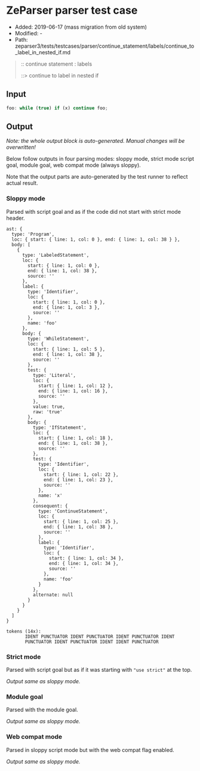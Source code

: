 # ZeParser parser test case

- Added: 2019-06-17 (mass migration from old system)
- Modified: -
- Path: zeparser3/tests/testcases/parser/continue_statement/labels/continue_to_label_in_nested_if.md

> :: continue statement : labels
>
> ::> continue to label in nested if

## Input

`````js
foo: while (true) if (x) continue foo;
`````

## Output

_Note: the whole output block is auto-generated. Manual changes will be overwritten!_

Below follow outputs in four parsing modes: sloppy mode, strict mode script goal, module goal, web compat mode (always sloppy).

Note that the output parts are auto-generated by the test runner to reflect actual result.

### Sloppy mode

Parsed with script goal and as if the code did not start with strict mode header.

`````
ast: {
  type: 'Program',
  loc: { start: { line: 1, col: 0 }, end: { line: 1, col: 38 } },
  body: [
    {
      type: 'LabeledStatement',
      loc: {
        start: { line: 1, col: 0 },
        end: { line: 1, col: 38 },
        source: ''
      },
      label: {
        type: 'Identifier',
        loc: {
          start: { line: 1, col: 0 },
          end: { line: 1, col: 3 },
          source: ''
        },
        name: 'foo'
      },
      body: {
        type: 'WhileStatement',
        loc: {
          start: { line: 1, col: 5 },
          end: { line: 1, col: 38 },
          source: ''
        },
        test: {
          type: 'Literal',
          loc: {
            start: { line: 1, col: 12 },
            end: { line: 1, col: 16 },
            source: ''
          },
          value: true,
          raw: 'true'
        },
        body: {
          type: 'IfStatement',
          loc: {
            start: { line: 1, col: 18 },
            end: { line: 1, col: 38 },
            source: ''
          },
          test: {
            type: 'Identifier',
            loc: {
              start: { line: 1, col: 22 },
              end: { line: 1, col: 23 },
              source: ''
            },
            name: 'x'
          },
          consequent: {
            type: 'ContinueStatement',
            loc: {
              start: { line: 1, col: 25 },
              end: { line: 1, col: 38 },
              source: ''
            },
            label: {
              type: 'Identifier',
              loc: {
                start: { line: 1, col: 34 },
                end: { line: 1, col: 34 },
                source: ''
              },
              name: 'foo'
            }
          },
          alternate: null
        }
      }
    }
  ]
}

tokens (14x):
       IDENT PUNCTUATOR IDENT PUNCTUATOR IDENT PUNCTUATOR IDENT
       PUNCTUATOR IDENT PUNCTUATOR IDENT IDENT PUNCTUATOR
`````

### Strict mode

Parsed with script goal but as if it was starting with `"use strict"` at the top.

_Output same as sloppy mode._

### Module goal

Parsed with the module goal.

_Output same as sloppy mode._

### Web compat mode

Parsed in sloppy script mode but with the web compat flag enabled.

_Output same as sloppy mode._
